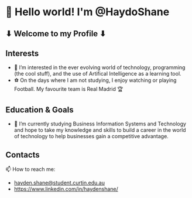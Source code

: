 # 👋 Hello world! I'm @HaydoShane
## ⬇ Welcome to my Profile ⬇
## Interests
- 👀 I’m interested in the ever evolving world of technology, programming (the cool stuff), and the use of Artifical Intelligence as a learning tool.
- ⚽ On the days where I am not studying, I enjoy watching or playing Football. My favourite team is Real Madrid 🏆
## Education & Goals
- 🌱 I’m currently studying Business Information Systems and Technology and hope to take my knowledge and skills to build a career in the world of technology to help businesses gain a competitive advantage. 
## Contacts
 📫 How to reach me:
-   hayden.shane@student.curtin.edu.au
-   https://www.linkedin.com/in/haydenshane/

<!---
HaydoShane/HaydoShane is a ✨ special ✨ repository because its `README.md` (this file) appears on your GitHub profile.
You can click the Preview link to take a look at your changes.
--->

